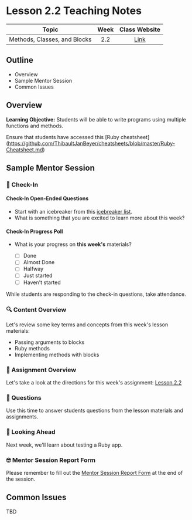 # Lesson 2.2 Teaching Notes

| **Topic** | **Week** | **Class Website** |
| :---: | :---: | :---: |
| Methods, Classes, and Blocks | 2.2 | [Link](https://learn.codethedream.org/) |

## Outline 
- Overview
- Sample Mentor Session
- Common Issues

## Overview 

**Learning Objective:** Students will be able to write programs using multiple functions and methods.

Ensure that students have accessed this [Ruby cheatsheet] (https://github.com/ThibaultJanBeyer/cheatsheets/blob/master/Ruby-Cheatsheet.md)

## Sample Mentor Session 

### :wave: Check-In

#### Check-In Open-Ended Questions 

- Start with an icebreaker from this [icebreaker list](https://docs.google.com/document/d/1WbwKn8B5GfRueq7Zbw0zx_k15aqyIqIs23i_WHI-pPI/edit?usp=sharing). 
- What is something that you are excited to learn more about this week? 

#### Check-In Progress Poll 

- What is your progress on **this week's** materials?

  - [ ] Done
  - [ ] Almost Done
  - [ ] Halfway
  - [ ] Just started
  - [ ] Haven't started

While students are responding to the check-in questions, take attendance. 

### :mag: Content Overview 

Let's review some key terms and concepts from this week's lesson materials: 
 
 - Passing arguments to blocks 
 - Ruby methods 
 - Implementing methods with blocks 
 
### :notebook: Assignment Overview

Let's take a look at the directions for this week's assignment: [Lesson 2.2](https://github.com/Code-the-Dream-School/Backend-ruby-methods)

### :thinking: Questions 

Use this time to answer students questions from the lesson materials and assignments. 

### :telescope: Looking Ahead 

Next week, we'll learn about testing a Ruby app.

### :nerd_face: Mentor Session Report Form 

Please remember to fill out the [Mentor Session Report Form](https://airtable.com/shrp0jjRtoMyTXRzh) at the end of the session.

## Common Issues 

TBD

